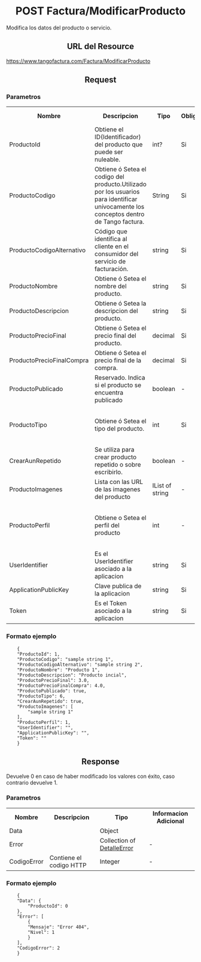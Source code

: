 <h1 align="center">POST Factura/ModificarProducto</h1>

Modifica los datos del producto o servicio.

<h2 align="center">URL del Resource</h2>

https://www.tangofactura.com/Factura/ModificarProducto

<h2 align="center">Request</h2>

<h3>Parametros</h3>
<table style="width:100%;">
<tr>
    <th>Nombre</th>
    <th>Descripcion</th>
    <th>Tipo</th>
    <th>Obligatorio</th>
    <th>Informacion Adicional</th>
</tr>
<tr>
    <td>ProductoId</td>
    <td>Obtiene el ID(Identificador) del producto que puede ser nuleable.</td>
    <td>int?</td>
    <td>Si</td>
    <td></td>
</tr>
<tr>
    <td>ProductoCodigo</td>
    <td>Obtiene ó Setea el codigo del producto.Utilizado por los usuarios para identificar unívocamente los conceptos dentro de Tango factura.</td>
    <td>String</td>
    <td>Si</td>
    <td></td>
</tr>
<tr>
    <td>ProductoCodigoAlternativo</td>
    <td>Código que identifica al cliente en el consumidor del servicio de facturación.</td>
    <td>string</td>
    <td>Si</td>
    <td>-</td>
</tr>
<tr>
    <td>ProductoNombre</td>
    <td>Obtiene ó Setea el nombre del producto.</td>
    <td>string</td>
    <td>Si</td>
    <td>-</td>
</tr>
<tr>
    <td>ProductoDescripcion</td>
    <td>Obtiene ó Setea la descripcion del producto.</td>
    <td>string</td>
    <td>Si</td>
    <td>-</td>
</tr>
<tr>
    <td>ProductoPrecioFinal</td>
    <td>Obtiene ó Setea el precio final del producto.</td>
    <td>decimal</td>
    <td>Si</td>
    <td>-</td>
</tr>
<tr>
    <td>ProductoPrecioFinalCompra</td>
    <td>Obtiene ó Setea el precio final de la compra.</td>
    <td>decimal</td>
    <td>Si</td>
    <td>-</td>
</tr>
<tr>
    <td>ProductoPublicado</td>
    <td>Reservado. Indica si el producto se encuentra publicado</td>
    <td>boolean</td>
    <td>-</td>
    <td>-</td>
</tr>
<tr>
    <td>ProductoTipo</td>
    <td>Obtiene ó Setea el tipo del producto.</td>
    <td>int</td>
    <td>Si</td>
    <td>Valores posibles: <br>1: Producto <br>2: Servicio <br>3: Prod/Serv</td>
</tr>
<tr>
    <td>CrearAunRepetido</td>
    <td>Se utiliza para crear producto repetido o sobre escribirlo.</td>
    <td>boolean</td>
    <td>-</td>
    <td>-</td>
</tr>
<tr>
    <td>ProductoImagenes</td>
    <td>Lista con las URL de las imagenes del producto</td>
    <td>IList of string</td>
    <td>-</td>
    <td>-</td>
</tr>
<tr>
    <td>ProductoPerfil</td>
    <td>Obtiene o Setea el perfil del producto</td>
    <td>int</td>
    <td>-</td>
    <td>Valores posibles: <br>1: Venta <br>2: Compra <br>3: Compra/Venta</td>
</tr>
<tr>
    <td>UserIdentifier</td>
    <td>Es el UserIdentifier asociado a la aplicacion</td>
    <td>string</td>
    <td>Si</td>
    <td>-</td>
</tr>
<tr>
    <td>ApplicationPublicKey</td>
    <td>Clave publica de la aplicacion</td>
    <td>string</td>
    <td>Si</td>
    <td>-</td>
</tr>
<tr>
    <td>Token</td>
    <td>Es el Token asociado a la aplicacion</td>
    <td>string</td>
    <td>Si</td>
    <td>-</td>
</tr>

</table>

<h3>Formato ejemplo</h3>

```
    {
    "ProductoId": 1,
    "ProductoCodigo": "sample string 1",
    "ProductoCodigoAlternativo": "sample string 2",
    "ProductoNombre": "Producto 1",
    "ProductoDescripcion": "Producto incial",
    "ProductoPrecioFinal": 3.0,
    "ProductoPrecioFinalCompra": 4.0,
    "ProductoPublicado": true,
    "ProductoTipo": 6,
    "CrearAunRepetido": true,
    "ProductoImagenes": [
        "sample string 1"
    ],
    "ProductoPerfil": 1,
    "UserIdentifier": "",
    "ApplicationPublicKey": "",
    "Token": ""
    }
```

<h2 align="center">Response</h2>

Devuelve 0 en caso de haber modificado los valores con éxito, caso contrario devuelve 1.

<h3>Parametros</h3>
<table style="width: 100%;">
    <tr>
        <th>Nombre</th>
        <th>Descripcion</th>
        <th>Tipo</th>
        <th>Informacion Adicional</th>
    </tr>
    <tr>
        <td>Data</td>
        <td></td>
        <td>Object</td>
        <td></td>
    </tr>
    <tr>
        <td>Error</td>
        <td></td>
        <td>Collection of <a href="/Guias/Tipos de datos/DetalleError.md">DetalleError</a></td>
        <td>-</td>
    </tr>
    <tr>
        <td>CodigoError</td>
        <td>Contiene el codigo HTTP</td>
        <td>Integer</td>
        <td>-</td>
    </tr>
</table>
<h3>Formato ejemplo</h3>

```
    {
    "Data": {
        "ProductoId": 0
    },
    "Error": [
        {
        "Mensaje": "Error 404",
        "Nivel": 1
        }
    ],
    "CodigoError": 2
    }
```
